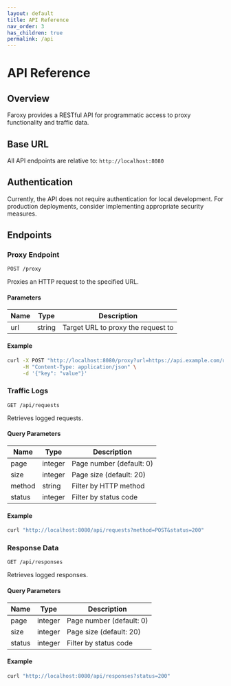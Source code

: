 ```yaml
---
layout: default
title: API Reference
nav_order: 3
has_children: true
permalink: /api
---
```


# API Reference

## Overview

Faroxy provides a RESTful API for programmatic access to proxy functionality and traffic data.

## Base URL

All API endpoints are relative to: `http://localhost:8080`

## Authentication

Currently, the API does not require authentication for local development. For production deployments, consider implementing appropriate security measures.

## Endpoints

### Proxy Endpoint

`POST /proxy`

Proxies an HTTP request to the specified URL.

#### Parameters

| Name | Type | Description |
|------|------|-------------|
| url | string | Target URL to proxy the request to |

#### Example

```bash
curl -X POST "http://localhost:8080/proxy?url=https://api.example.com/data" \
     -H "Content-Type: application/json" \
     -d '{"key": "value"}'
```

### Traffic Logs

`GET /api/requests`

Retrieves logged requests.

#### Query Parameters

| Name | Type | Description |
|------|------|-------------|
| page | integer | Page number (default: 0) |
| size | integer | Page size (default: 20) |
| method | string | Filter by HTTP method |
| status | integer | Filter by status code |

#### Example

```bash
curl "http://localhost:8080/api/requests?method=POST&status=200"
```

### Response Data

`GET /api/responses`

Retrieves logged responses.

#### Query Parameters

| Name | Type | Description |
|------|------|-------------|
| page | integer | Page number (default: 0) |
| size | integer | Page size (default: 20) |
| status | integer | Filter by status code |

#### Example

```bash
curl "http://localhost:8080/api/responses?status=200"
```
